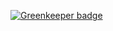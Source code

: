 

[![Greenkeeper badge](https://badges.greenkeeper.io/doesdev/sfw_model.svg)](https://greenkeeper.io/)